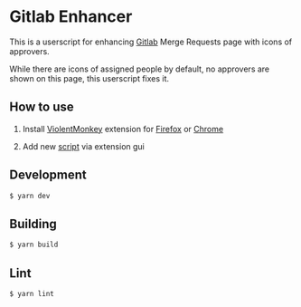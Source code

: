 # Gitlab Enhancer

This is a userscript for enhancing [Gitlab](http://gitlab.com) Merge Requests page with icons of approvers.

While there are icons of assigned people by default, no approvers are shown on this page, this userscript fixes it.

## How to use

1. Install [ViolentMonkey](https://violentmonkey.github.io/) extension for [Firefox](https://addons.mozilla.org/en-US/firefox/addon/violentmonkey/) or [Chrome](https://chrome.google.com/webstore/detail/violentmonkey/jinjaccalgkegednnccohejagnlnfdag)

2. Add new [script](https://github.com/soson/gitlab-merge-request-userscript/raw/master/dist/index.user.js) via extension gui

## Development

```sh
$ yarn dev
```

## Building

```sh
$ yarn build
```

## Lint

```sh
$ yarn lint
```

